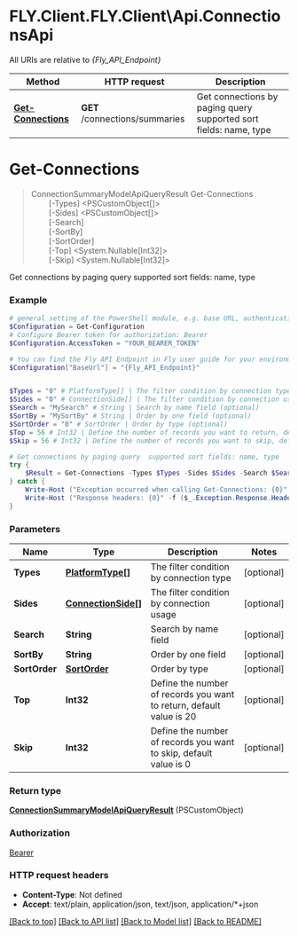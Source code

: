 # FLY.Client.FLY.Client\Api.ConnectionsApi

All URIs are relative to *{Fly_API_Endpoint}*

Method | HTTP request | Description
------------- | ------------- | -------------
[**Get-Connections**](ConnectionsApi.md#Get-Connections) | **GET** /connections/summaries | Get connections by paging query  supported sort fields: name, type


<a name="Get-Connections"></a>
# **Get-Connections**
> ConnectionSummaryModelApiQueryResult Get-Connections<br>
> &nbsp;&nbsp;&nbsp;&nbsp;&nbsp;&nbsp;&nbsp;&nbsp;[-Types] <PSCustomObject[]><br>
> &nbsp;&nbsp;&nbsp;&nbsp;&nbsp;&nbsp;&nbsp;&nbsp;[-Sides] <PSCustomObject[]><br>
> &nbsp;&nbsp;&nbsp;&nbsp;&nbsp;&nbsp;&nbsp;&nbsp;[-Search] <String><br>
> &nbsp;&nbsp;&nbsp;&nbsp;&nbsp;&nbsp;&nbsp;&nbsp;[-SortBy] <String><br>
> &nbsp;&nbsp;&nbsp;&nbsp;&nbsp;&nbsp;&nbsp;&nbsp;[-SortOrder] <PSCustomObject><br>
> &nbsp;&nbsp;&nbsp;&nbsp;&nbsp;&nbsp;&nbsp;&nbsp;[-Top] <System.Nullable[Int32]><br>
> &nbsp;&nbsp;&nbsp;&nbsp;&nbsp;&nbsp;&nbsp;&nbsp;[-Skip] <System.Nullable[Int32]><br>

Get connections by paging query  supported sort fields: name, type

### Example
```powershell
# general setting of the PowerShell module, e.g. base URL, authentication, etc
$Configuration = Get-Configuration
# Configure Bearer token for authorization: Bearer
$Configuration.AccessToken = "YOUR_BEARER_TOKEN"

# You can find the Fly API Endpoint in Fly user guide for your environment.
$Configuration["BaseUrl"] = "{Fly_API_Endpoint}"


$Types = "0" # PlatformType[] | The filter condition by connection type (optional)
$Sides = "0" # ConnectionSide[] | The filter condition by connection usage (optional)
$Search = "MySearch" # String | Search by name field (optional)
$SortBy = "MySortBy" # String | Order by one field (optional)
$SortOrder = "0" # SortOrder | Order by type (optional)
$Top = 56 # Int32 | Define the number of records you want to return, default value is 20 (optional)
$Skip = 56 # Int32 | Define the number of records you want to skip, default value is 0 (optional)

# Get connections by paging query  supported sort fields: name, type
try {
    $Result = Get-Connections -Types $Types -Sides $Sides -Search $Search -SortBy $SortBy -SortOrder $SortOrder -Top $Top -Skip $Skip
} catch {
    Write-Host ("Exception occurred when calling Get-Connections: {0}" -f ($_.ErrorDetails | ConvertFrom-Json))
    Write-Host ("Response headers: {0}" -f ($_.Exception.Response.Headers | ConvertTo-Json))
}
```

### Parameters

Name | Type | Description  | Notes
------------- | ------------- | ------------- | -------------
 **Types** | [**PlatformType[]**](PlatformType.md)| The filter condition by connection type | [optional] 
 **Sides** | [**ConnectionSide[]**](ConnectionSide.md)| The filter condition by connection usage | [optional] 
 **Search** | **String**| Search by name field | [optional] 
 **SortBy** | **String**| Order by one field | [optional] 
 **SortOrder** | [**SortOrder**](SortOrder.md)| Order by type | [optional] 
 **Top** | **Int32**| Define the number of records you want to return, default value is 20 | [optional] 
 **Skip** | **Int32**| Define the number of records you want to skip, default value is 0 | [optional] 

### Return type

[**ConnectionSummaryModelApiQueryResult**](ConnectionSummaryModelApiQueryResult.md) (PSCustomObject)

### Authorization

[Bearer](../README.md#Bearer)

### HTTP request headers

 - **Content-Type**: Not defined
 - **Accept**: text/plain, application/json, text/json, application/*+json

[[Back to top]](#) [[Back to API list]](../README.md#documentation-for-api-endpoints) [[Back to Model list]](../README.md#documentation-for-models) [[Back to README]](../README.md)

